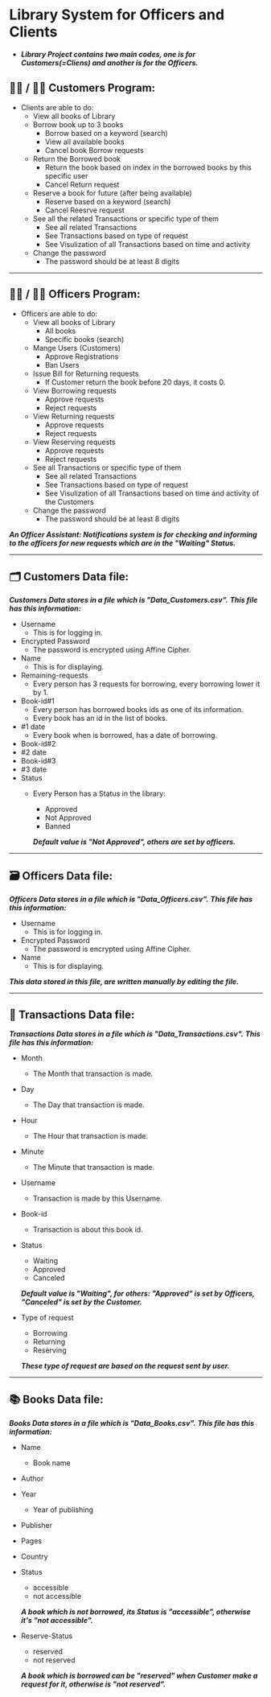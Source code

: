 # Library System for Officers and Clients
- ***Library Project contains two main codes, one is for Customers(=Cliens) and another is for the Officers.***

## :man_student: / :woman_student:	Customers Program:
- Clients are able to do:
  - View all books of Library
  - Borrow book up to 3 books
    - Borrow based on a keyword (search)
    - View all available books
    - Cancel book Borrow requests
  - Return the Borrowed book
    - Return the book based on index in the borrowed books by this specific user
    - Cancel Return request
  - Reserve a book for future (after being available)
    - Reserve based on a keyword (search)
    - Cancel Reesrve request
  - See all the related Transactions or specific type of them
    - See all related Transactions
    - See Transactions based on type of request
    - See Visulization of all Transactions based on time and activity
  - Change the password
    - The password should be at least 8 digits
<hr>

## :woman_office_worker: / :man_office_worker:	Officers Program:
- Officers are able to do:
  - View all books of Library
    - All books
    - Specific books (search)
  - Mange Users (Customers)
    - Approve Registrations
    - Ban Users
  - Issue Bill for Returning requests
    - If Customer return the book before 20 days, it costs 0.
  - View Borrowing requests
    - Approve requests
    - Reject requests
  - View Returning requests
    - Approve requests
    - Reject requests
  - View Reserving requests
    - Approve requests
    - Reject requests
  - See all Transactions or specific type of them
    - See all related Transactions
    - See Transactions based on type of request
    - See Visulization of all Transactions based on time and activity of the Customers
  - Change the password
    - The password should be at least 8 digits
    
***An Officer Assistant: Notifications system is for checking and informing to the officers for new requests which are in the "Waiting" Status.***

<hr>

## :card_index_dividers:		Customers Data file:
***Customers Data stores in a file which is "Data_Customers.csv".***
***This file has this information:***
  - Username
    - This is for logging in.
  - Encrypted Password
    - The password is encrypted using Affine Cipher.
  - Name
    - This is for displaying.
  - Remaining-requests
    - Every person has 3 requests for borrowing, every borrowing lower it by 1.
  - Book-id#1
    - Every person has borrowed books ids as one of its information.
    - Every book has an id in the list of books.
  - #1 date
    - Every book when is borrowed, has a date of borrowing.
  - Book-id#2
  - #2 date
  - Book-id#3
  - #3 date
  - Status
    - Every Person has a Status in the library:
      - Approved
      - Not Approved
      - Banned
      
      ***Default value is "Not Approved", others are set by officers.***
<hr>

## :card_file_box:			Officers Data file:
***Officers Data stores in a file which is "Data_Officers.csv".***
***This file has this information:***
  - Username
    - This is for logging in.
  - Encrypted Password
    - The password is encrypted using Affine Cipher.
  - Name
    - This is for displaying.
    
***This data stored in this file, are written manually by editing the file.***
<hr>

## :shopping_cart:			Transactions Data file:
***Transactions Data stores in a file which is "Data_Transactions.csv".***
***This file has this information:***
  - Month
    - The Month that transaction is made.
  - Day
    - The Day that transaction is made.
  - Hour
    - The Hour that transaction is made.
  - Minute
    - The Minute that transaction is made.
  - Username
    - Transaction is made by this Username.
  - Book-id
    - Transaction is about this book id.
  - Status
    - Waiting
    - Approved
    - Canceled
    
    ***Default value is "Waiting", for others: "Approved" is set by Officers, "Canceled" is set by the Customer.***
  - Type of request
    - Borrowing
    - Returning
    - Reserving
    
    ***These type of request are based on the request sent by user.***
<hr>

## :books:			Books Data file:
***Books Data stores in a file which is "Data_Books.csv".***
***This file has this information:***
  - Name
    - Book name
  - Author
  - Year
    - Year of publishing
  - Publisher
  - Pages
  - Country
  - Status
    - accessible
    - not accessible
    
    ***A book which is not borrowed, its Status is "accessible", otherwise it's "not accessible".***
  - Reserve-Status
    - reserved
    - not reserved
    
    ***A book which is borrowed can be "reserved" when Customer make a request for it, otherwise is "not reserved".***
